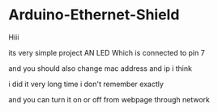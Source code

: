 # Arduino-Ethernet-Shield


Hiii

its very simple project AN LED Which is connected to pin 7

and you should also change mac address and ip i think

i did it very long time i don't remember exactly

and you can turn it on or off from webpage through network

